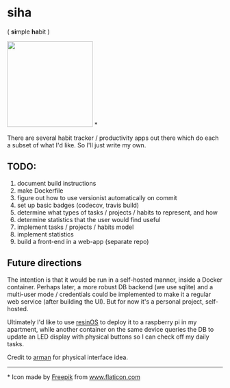 siha
===

( **si**mple **ha**bit )

<img src="https://cdn.rawgit.com/dt-rush/siha/master/images/update.svg" with="100%" height="200"> \*

There are several habit tracker / productivity apps out there which do each a
subset of what I'd like. So I'll just write my own.

## TODO:

1. document build instructions
2. make Dockerfile
3. figure out how to use versionist automatically on commit
4. set up basic badges (codecov, travis build)
5. determine what types of tasks / projects / habits to represent, and how
6. determine statistics that the user would find useful
7. implement tasks / projects / habits model
8. implement statistics
9. build a front-end in a web-app (separate repo)

## Future directions

The intention is that it would be run in a self-hosted manner, inside a Docker
container. Perhaps later, a more robust DB backend (we use sqlite) and a 
multi-user mode / credentials could be implemented to make it a regular web
service (after building the UI). But for now it's a personal project, self-hosted.

Ultimately I'd like to use [resinOS](https://resinos.io/) to deploy
it to a raspberry pi in my apartment, while another container on the same device
queries the DB to update an LED display with physical buttons so I can check off
my daily tasks.

Credit to [arman](https://github.com/armanorama) for physical interface idea.

---

\* Icon made by [Freepik](https://www.freepik.com/) from www.flaticon.com 
